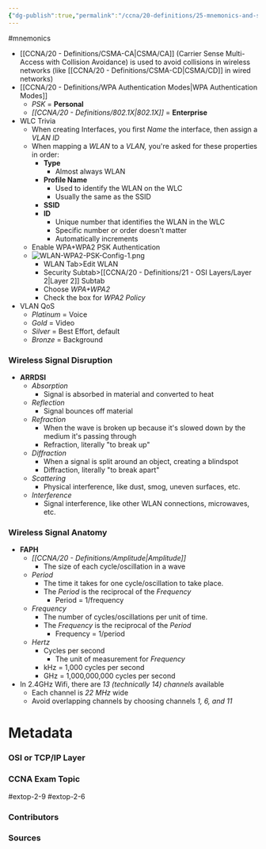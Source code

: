```yaml
---
{"dg-publish":true,"permalink":"/ccna/20-definitions/25-mnemonics-and-summaries/wireless-networks-summaries/","created":"2023-11-04T12:45:24.000-07:00","updated":"2024-01-08T13:34:43.033-08:00"}
---
```


#mnemonics

- [[CCNA/20 - Definitions/CSMA-CA\|CSMA/CA]] (Carrier Sense Multi-Access with Collision Avoidance) is used to avoid collisions in wireless networks (like [[CCNA/20 - Definitions/CSMA-CD\|CSMA/CD]] in wired networks)
- [[CCNA/20 - Definitions/WPA Authentication Modes\|WPA Authentication Modes]]
	- *PSK* = **Personal**
	- *[[CCNA/20 - Definitions/802.1X\|802.1X]]* = **Enterprise**
- WLC Trivia
	- When creating Interfaces, you first *Name* the interface, then assign a *VLAN ID*
	- When mapping a *WLAN* to a *VLAN,* you're asked for these properties in order:
		- **Type**
			- Almost always WLAN
		- **Profile Name**
			- Used to identify the WLAN on the WLC
			- Usually the same as the SSID
		- **SSID**
		- **ID**
			- Unique number that identifies the WLAN in the WLC
			- Specific number or order doesn't matter
			- Automatically increments
	- Enable WPA+WPA2 PSK Authentication
	- ![WLAN-WPA2-PSK-Config-1.png](/img/user/Attachments/WLAN-WPA2-PSK-Config-1.png)
		- WLAN Tab>Edit WLAN
		- Security Subtab>[[CCNA/20 - Definitions/21 - OSI Layers/Layer 2\|Layer 2]] Subtab
		- Choose *WPA+WPA2*
		- Check the box for *WPA2 Policy*
- VLAN QoS
	- *Platinum* = Voice
	- *Gold* = Video
	- *Silver* = Best Effort, default
	- *Bronze* = Background

### Wireless Signal Disruption
- **ARRDSI**
	- *Absorption*
		- Signal is absorbed in material and converted to heat
	- *Reflection*
		- Signal bounces off material
	- *Refraction*
		- When the wave is broken up because it's slowed down by the medium it's passing through
		- Refraction, literally "to break up"
	- *Diffraction*
		- When a signal is split around an object, creating a blindspot
		- Diffraction, literally "to break apart"
	- *Scattering*
		- Physical interference, like dust, smog, uneven surfaces, etc.
	- *Interference*
		- Signal interference, like other WLAN connections, microwaves, etc.

### Wireless Signal Anatomy
- **FAPH**
	- *[[CCNA/20 - Definitions/Amplitude\|Amplitude]]*
		- The size of each cycle/oscillation in a wave
	- *Period*
		- The time it takes for one cycle/oscillation to take place.
		- The *Period* is the reciprocal of the *Frequency*
			- Period = 1/frequency
	- *Frequency*
		- The number of cycles/oscillations per unit of time.
		- The *Frequency* is the reciprocal of the *Period*
			- Frequency = 1/period
	- *Hertz*
		- Cycles per second
			- The unit of measurement for *Frequency*
		- kHz = 1,000 cycles per second
		- GHz = 1,000,000,000 cycles per second
- In 2.4GHz Wifi, there are *13 (technically 14) channels* available
	- Each channel is *22 MHz* wide
	- Avoid overlapping channels by choosing channels *1, 6, and 11*

# Metadata
### OSI or TCP/IP Layer

### CCNA Exam Topic
#extop-2-9 #extop-2-6 
### Contributors

### Sources
